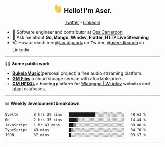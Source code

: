 <h2 align="center"> <img src="https://github.com/gabriel-TheCode/gabriel-TheCode/blob/master/gifs/Hi.gif" width="30px"> Hello! I'm Aser.</h2>
<p align="center">
  <a href="https://twitter.com/iamdipanda">Twitter</a> - 
  <a href="https://www.linkedin.com/in/aser-dipanda/">Linkedin</a>
</p>


- 🔭 Software engineer and contributor at [Oss Cameroon](https://github.com/osscameroon)
- 💬 Ask me about **Go, Mongo, Windev, Flutter, HTTP Live Streaming**
- 📫 How to reach me: [@iamdipanda](https://twitter.com/iamdipanda) on Twitter, [@aser-dipanda](https://www.linkedin.com/in/aser-dipanda/) on Linkedin

-------

👨‍💻 **Some public work**

- **[Bukela Music](https://music.bukela.co)**(personal project) a free audio streaming platform. 
- **[GM Files](https://gamesmania.io)** a cloud storage service with afordable price.
- **[GM HFSQL](https://gamesmania.io)** a hosting platform for [Wlangage | Webdev](https://pcsoft.fr/webdev/index.html) websites and [hfsql](https://pcsoft.fr/accueilpub/hfsql.htm) databases.
-------

📊 **Weekly development breakdown**

<!--START_SECTION:waka-->

```txt
Svelte       8 hrs 29 mins   ████████████░░░░░░░░░░░░░   48.63 %
Go           2 hrs 35 mins   ███▓░░░░░░░░░░░░░░░░░░░░░   14.84 %
JavaScript   1 hr 43 mins    ██▒░░░░░░░░░░░░░░░░░░░░░░   09.88 %
TypeScript   49 mins         █▒░░░░░░░░░░░░░░░░░░░░░░░   04.70 %
JSON         37 mins         █░░░░░░░░░░░░░░░░░░░░░░░░   03.57 %
```

<!--END_SECTION:waka-->

-------
